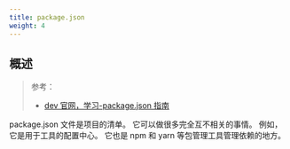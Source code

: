 ```yaml
---
title: package.json
weight: 4
---
```


## 概述

> 参考：
> - [dev 官网，学习-package.json 指南](https://nodejs.dev/learn/the-package-json-guide)

package.json 文件是项目的清单。 它可以做很多完全互不相关的事情。 例如，它是用于工具的配置中心。 它也是 npm 和 yarn 等包管理工具管理依赖的地方。
